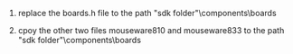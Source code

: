 1. replace the boards.h file to the path "sdk folder"\components\boards

2. cpoy the other two files mouseware810 and mouseware833 to the path "sdk folder"\components\boards
